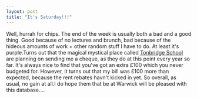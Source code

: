 ```yaml
---
layout: post
title: "It's Saturday!!!"
---
```

Well, hurrah for chips. The end of the week is usually both a bad and a good
thing. Good because of no lectures and brunch, bad because of the hideous
amounts of work + other random stuff I have to do. At least it's purple.Turns
out that the magical mystical place called [Tonbridge School][1] are planning
on sending me a cheque, as they do at this point every year so far. It's
always nice to find that you've got an extra £100 which you never budgeted
for. However, it turns out that my bill was £100 more than expected, because
the rent rebates havn't kicked in yet. So overall, as usual, no gain at all.I
do hope them that be at Warwick will be pleased with this database....

   [1]: http://www.tonbridge-school.co.uk
